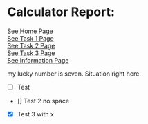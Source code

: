 # Calculator Report:
[See Home Page ](/README.md)<br/>
[See Task 1 Page ](/Task1.md)<br/>
[See Task 2 Page ](/Task2.md)<br/>
[See Task 3 Page ](/Task3.md)<br/>
[See Information Page ](/Info.md)<br/>

my lucky number is seven.
Situation right here.
- [ ] Test 
- [] Test 2 no space
- [x] Test 3 with x
